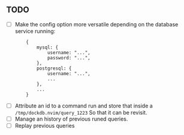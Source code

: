 ## TODO

- [ ] Make the config option more versatile depending on the database service running:
    ```
        {
            mysql: {
                username: "...",
                password: "...",
            },
            postgresql: {
                username: "...",
                ...
            },
            ...
        }
    ```
- [ ] Attribute an id to a command run and store that inside a `/tmp/dockdb.nvim/query_1223`
    So that it can be revisit.
- [ ] Manage an history of previous runed queries.
- [ ] Replay previous queries
